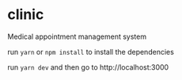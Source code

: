 # clinic
Medical appointment management system

run `yarn` or `npm install` to install the dependencies

run `yarn dev` and then go to http://localhost:3000
